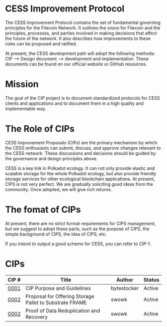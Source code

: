 # CESS Improvement Protocol
The CESS Improvement Protocol contains the set of fundamental governing principles for the Filecoin Network. It outlines the vision for Filecoin and the principles, processes, and parties involved in making decisions that affect the future of the network. It also describes how improvements to these rules can be proposed and ratified.

At present, the CESS development path will adopt the following methods: CIP --> Design document --> development and implementation. These documents can be found on our official website or GitHub resources.

# Mission
The goal of the CIP project is to document standardized protocols for CESS clients and applications and to document them in a high quality and implementable way.



# The  Role of CIPs
CESS Improvement Proposals (CIPs) are the primary mechanism by which the CESS enthusiasts can submit, discuss, and approve changes relevant to the CESS network. These discussions and decisions should be guided by the governance and design principles above.

CESS is a key link in Polkadot ecology. It can not only provide elastic and scalable storage for the whole Polkadot ecology, but also provide friendly storage services for other ecological blockchain applications. At present, CIPS is not very perfect. We are gradually soliciting good ideas from the community. Once adopted, we will give rich returns.

# The fomat of CIPs 
At present, there are no strict format requirements for CIPS management, but we suggest to adopt these parts, such as the purpose of CIPS, the simple background of CIPS, the idea of CIPS, etc. 

If you intend to output a good scheme for CESS, you can refer to CIP-1.

# CIPs

|CIP #   | Title  | Author  | Status  |
|---|---|---|---|
|[0001](https://github.com/CESSProject/CIPs/blob/main/CIP-0.md)   | CIP Purpose and Guidelines  | bytestocker  | Active  |
|[0002](https://github.com/CESSProject/cess-pallet-proposal)   | Proposal for Offering Storage Pallet to Substrate FRAME  | swowk  | Active  |
|[0002](https://github.com/CESSProject/CIPs/blob/main/CIP-2.md)   | Proof of Data Reduplication and Recovery  | swowk  | Active  |
